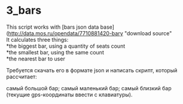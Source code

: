 # 3_bars
This script works with [bars json data base](http://data.mos.ru/opendata/7710881420-bary "download source"  
It calculates three things:  
*the biggest bar, using a quantity of seats count  
*the smallest bar, using the same count  
*the nearest bar to user  

Требуется скачать его в формате json и написать скрипт, который рассчитает:

самый большой бар;
самый маленький бар;
самый близкий бар (текущие gps-координаты ввести с клавиатуры).
